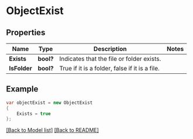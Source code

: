 # ObjectExist
## Properties
Name | Type | Description | Notes
------------ | ------------- | ------------- | -------------
**Exists** | **bool?** | Indicates that the file or folder exists. | 
**IsFolder** | **bool?** | True if it is a folder, false if it is a file. | 


## Example
```csharp
var objectExist = new ObjectExist
{
    Exists = true
};
```

[[Back to Model list]](Models.md) [[Back to README]](README.md)

